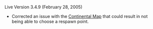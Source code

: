 Live Version 3.4.9 (February 28, 2005)

- Corrected an issue with the [Continental Map](../terminology/Continental_Map.md) that
  could result in not being able to choose a respawn point.

